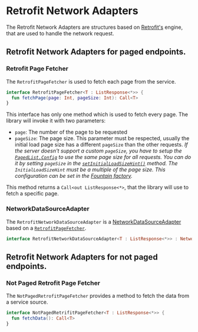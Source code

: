 # Retrofit Network Adapters

The Retrofit Network Adapters are structures based on [Retrofit's](http://square.github.io/retrofit/) engine, that are used to handle the network request.

## Retrofit Network Adapters for paged endpoints.

### Retrofit Page Fetcher
The `RetrofitPageFetcher` is used to fetch each page from the service.

```kotlin
interface RetrofitPageFetcher<T : ListResponse<*>> {
  fun fetchPage(page: Int, pageSize: Int): Call<T>
}
```

This interface has only one method which is used to fetch every page.
The library will invoke it with two parameters: 
- `page`: The number of the page to be requested
- `pageSize`: The page size.
This parameter must be respected, usually the initial load page size has a different `pageSize` than the other requests.
*If the server doesn't support a custom `pageSize`, you have to setup the [`PagedList.Config`](https://developer.android.com/reference/android/arch/paging/PagedList.Config.html) to use the same page size for all requests.
You can do it by setting `pageSize` in the [`setInitialLoadSizeHint()`](https://developer.android.com/reference/android/arch/paging/PagedList.Config.html#initialLoadSizeHint) method.
The `InitialLoadSizeHint` must be a multiple of the page size.
This configuration can be set in the [Fountain factory](FountainRetrofit.md).*

This method returns a `Call<out ListResponse<*>`, that the library will use to fetch a specific page.

### NetworkDataSourceAdapter
The `RetrofitNetworkDataSourceAdapter` is a [NetworkDataSourceAdapter](NetworkDataSourceAdapter.md) based on a [`RetrofitPageFetcher`](#retrofit-page-fetcher).

```kotlin
interface RetrofitNetworkDataSourceAdapter<T : ListResponse<*>> : NetworkDataSourceAdapter<RetrofitPageFetcher<T>>
```

## Retrofit Network Adapters for not paged endpoints.

### Not Paged Retrofit Page Fetcher

The `NotPagedRetrofitPageFetcher` provides a method to fetch the data from a service source.

```kotlin
interface NotPagedRetrifitPageFetcher<T : ListResponse<*>> {
  fun fetchData(): Call<T>
}
```
